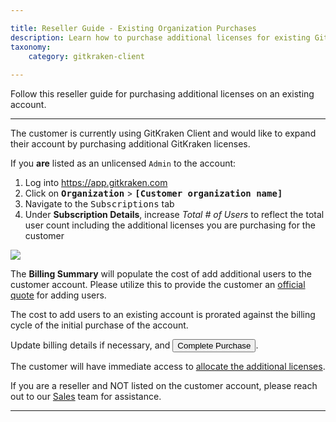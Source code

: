 ```yaml
---

title: Reseller Guide - Existing Organization Purchases 
description: Learn how to purchase additional licenses for existing GitKraken organizations
taxonomy:
    category: gitkraken-client
    
---
```


Follow this reseller guide for purchasing additional licenses on an existing account. 

***

The customer is currently using GitKraken Client and would like to expand their account by purchasing additional GitKraken licenses. 

If you <strong>are</strong> listed as an unlicensed `Admin` to the account:

1. Log into <a href="https://app.gitkraken.com" target="_blank">https://app.gitkraken.com</a>
2. Click on <kbd><strong>Organization</strong></kbd> > <kbd><strong>[Customer organization name]</strong></kbd>
3. Navigate to the <kbd>Subscriptions</kbd> tab 
4. Under <strong>Subscription Details</strong>, increase *Total # of Users* to reflect the total user count including the additional licenses you are purchasing for the customer

<img src="/wp-content/uploads/existing-purchases.gif" class="img-responsive center img-bordered">

The <strong>Billing Summary</strong> will populate the cost of add additional users to the customer account. Please utilize this to provide the customer an <a href="/account/quotes">official quote</a> for adding users.

<div class='callout callout--basic'>
    <p> The cost to add users to an existing account is prorated against the billing cycle of the initial purchase of the account. 
</p>
</div>

Update billing details if necessary, and <button class='button button--success button--ui button--nolink'>Complete Purchase</button>. 

The customer will have immediate access to <a href="/account/organizations/#allocating-licenses">allocate the additional licenses</a>. 

<div class='callout callout--warning'>
    <p> If you are a reseller and NOT listed on the customer account, please reach out to our <a href="mailto:sales@gitkraken.com">Sales</a> team for assistance. </p>
</div>

***